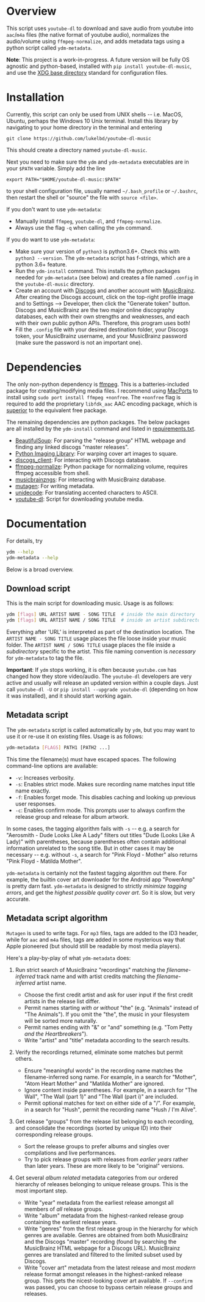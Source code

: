 # Overview

This script uses `youtube-dl` to download and save audio from youtube into `aac`/`m4a`
files (the native format of youtube audio), normalizes the audio/volume using
`ffmpeg-normalize`, and adds metadata tags using a python script called `ydm-metadata`.

**Note**: This project is a work-in-progress. A future version will be fully
OS agnostic and python-based, installed with ``pip install youtube-dl-music``,
and use the
[XDG base directory](https://wiki.archlinux.org/index.php/XDG_Base_Directory)
standard for configuration files.

# Installation

Currently, this script can only be used from UNIX shells -- i.e. MacOS, Ubuntu,
perhaps the Windows 10 Unix terminal. Install this library by navigating to your home
directory in the terminal and entering

    git clone https://github.com/lukelbd/youtube-dl-music

This should create a directory named `youtube-dl-music`.

Next you need to make sure the `ydm` and `ydm-metadata` executables are in your `$PATH`
variable. Simply add the line

    export PATH="$HOME/youtube-dl-music:$PATH"

to your shell configuration file, usually named `~/.bash_profile` or `~/.bashrc`, then
restart the shell or "source" the file with `source <file>`.

If you don't want to use `ydm-metadata`:

  * Manually install `ffmpeg`, `youtube-dl`, and `ffmpeg-normalize`.
  * Always use the flag `-q` when calling the `ydm` command.

If you do want to use `ydm-metadata`:

  * Make sure your version of `python3` is python3.6+. Check this with
    `python3 --version`. The `ydm-metadata` script has f-strings, which are a python
    3.6+ feature.
  * Run the `ydm-install` command. This installs the python packages needed for
    `ydm-metadata` (see below) and creates a file named `.config` in the
    `youtube-dl-music` directory.
  * Create an account with [Discogs](https://www.discogs.com/users/create) and another
    account with
    [MusicBrainz](https://musicbrainz.org/register?uri=%2Fdoc%2FHow_to_Create_an_Account).
    After creating the Discogs account, click on the top-right profile image and to
    Settings --> Developer, then click the "Generate token" button. Discogs and
    MusicBrainz are the two major online discography databases, each with their own
    strengths and weaknesses, and each with their own public python APIs. Therefore,
    this program uses both!
  * Fill the `.config` file with your desired destination folder, your Discogs token,
    your MusicBrainz username, and your MusicBrainz password (make sure the password is
    not an important one).

# Dependencies

The only non-python dependency is [ffmpeg](https://github.com/FFmpeg/FFmpeg). This is a
batteries-included package for creating/modifying media files. I recommend using
[MacPorts](https://www.macports.org) to install using
`sudo port install ffmpeg +nonfree`.
The `+nonfree` flag is required to add the proprietary `libfdk_aac` AAC
encoding package, which is [superior](https://trac.ffmpeg.org/wiki/Encode/AAC) to the
equivalent free package.

The remaining dependencies are python packages. The below packages are all installed by
the `ydm-install` command and listed in [requirements.txt](requirements.txt).

  * [BeautifulSoup](https://pypi.python.org/pypi/beautifulsoup4): For parsing the
    "release group" HTML webpage and finding any linked discogs "master releases".
  * [Python Imaging Library](https://pypi.python.org/pypi/PIL): For warping cover art
    images to square.
  * [discogs_client](https://github.com/discogs/discogs_client): For interacting with
    Discogs database.
  * [ffmpeg-normalize](https://github.com/slhck/ffmpeg-normalize): Python package for
    normalizing volume, requires ffmpeg accessible from shell.
  * [musicbrainzngs](https://github.com/alastair/python-musicbrainzngs): For interacting
    with MusicBrainz database.
  * [mutagen](https://github.com/quodlibet/mutagen): For writing metadata.
  * [unidecode](https://pypi.python.org/pypi/Unidecode): For translating accented
    characters to ASCII.
  * [youtube-dl](https://github.com/rg3/youtube-dl): Script for downloading youtube
    media.

# Documentation

For details, try

```sh
ydm --help
ydm-metadata --help
```

Below is a broad overview.

## Download script

This is the main script for downloading music. Usage is as follows:

```bash
ydm [flags] URL ARTIST NAME - SONG TITLE  # inside the main directory
ydm [flags] URL ARTIST NAME / SONG TITLE  # inside an artist subdirectory
```

Everything after 'URL' is interpreted as part of the destination location.
The `ARTIST NAME - SONG TITLE` usage places the file loose inside your music folder.
The `ARTIST NAME / SONG TITLE` usage places the file inside a *subdirectory* specific
to the artist. This file naming convention is *necessary* for `ydm-metadata` to
tag the file.

**Important**: If  `ydm` stops working, it is often because `youtube.com` has changed
how they store video/audio. The `youtube-dl` developers are very active and usually will
release an updated version within a couple days. Just call `youtube-dl -U` or `pip
install --upgrade youtube-dl` (depending on how it was installed), and it should start
working again.

## Metadata script

The `ydm-metadata` script is called automatically by `ydm`, but you may want to use it or re-use it on existing files. Usage is as follows:

```bash
ydm-metadata [FLAGS] PATH1 [PATH2 ...]
```

This time the filename(s) must have escaped spaces. The following command-line options are available:

* `-v`: Increases verbosity.
* `-s`: Enables strict mode. Makes sure recording name matches input title name exactly.
* `-f`: Enables forget mode. This disables caching and looking up previous user responses.
* `-c`: Enables confirm mode. This prompts user to always confirm the release group and release for album artwork.

In some cases, the tagging algorithm fails with `-s` -- e.g. a search for "Aerosmith - Dude Looks Like A Lady" filters out titles "Dude (Looks Like A Lady)" with parentheses, because parentheses often contain additional information unrelated to the song title. But in other cases it may be necessary -- e.g. without `-s`, a search for "Pink Floyd - Mother" also returns "Pink Floyd - Matilda Mother".

`ydm-metadata` is certainly not the fastest tagging algorithm out there. For example, the builtin cover art downloader for the Android app "PowerAmp" is pretty darn fast. `ydm-metadata` is designed to strictly *minimize tagging errors*, and get the *highest possible quality cover art*. So it is slow, but very accurate.

## Metadata script algorithm

`Mutagen` is used to write tags. For `mp3` files, tags are added to the ID3 header, while for `aac` and `m4a` files, tags are added in some mysterious way that Apple pioneered (but should still be readable by most media players).

Here's a play-by-play of what `ydm-metadata` does:

1. Run strict search of MusicBrainz "recordings" matching the *filename-inferred* track
   name and with artist credits matching the *filename-inferred* artist name.

   * Choose the first credit artist and ask for user input if the first credit artists
     in the release list differ.
   * Permit names starting *with or without* "the" (e.g. "Animals" instead of "The
     Animals"). If you omit the "the", the music in your filesystem will be sorted more
     naturally.
   * Permit names ending with "&" or "and" something (e.g. "Tom Petty *and the
     Heartbreakers*").
   * Write "artist" and "title" metadata according to the search results.

2. Verify the recordings returned, eliminate some matches but permit others.

   * Ensure "meaningful words" in the recording name matches the filename-inferred song
     name. For example, in a search for "Mother", "Atom Heart Mother" and "Matilda
     Mother" are ignored.
   * Ignore content inside parentheses. For example, in a search for "The Wall", "The
     Wall (part 1)" and "The Wall (part i)" are included.
   * Permit optional matches for text on either side of a "/". For example, in a search
     for "Hush", permit the recording name "Hush / I'm Alive".

3. Get release "groups" from the release list belonging to each recording, and
   consolidate the recordings (sorted by unique ID) into their corresponding release
   groups.

   * Sort the release groups to prefer albums and singles over compilations and live
     performances.
   * Try to pick release groups with releases from *earlier years* rather than later
     years. These are more likely to be "original" versions.

4. Get several *album related* metadata categories from our ordered hierarchy of
   releases belonging to unique release groups. This is the most important step.

   * Write "year" metadata from the earliest release amongst all members of *all*
     release groups.
   * Write "album" metadata from the highest-ranked release group containing the
     earliest release years.
   * Write "genres" from the first release group in the hierarchy for which genres are
     available. Genres are obtained from both MusicBrainz and the Discogs "master"
     recording (found by searching the MusicBrainz HTML webpage for a Discogs URL).
     MusicBrainz genres are translated and filtered to the limited subset used by
     Discogs.
   * Write "cover art" metadata from the latest release and most *modern* release
     format amongst releases in the highest-ranked release group. This gets the
     nicest-looking cover art available. If `--confirm` was passed, you can choose to
     bypass certain release groups and releases.
